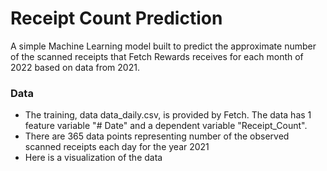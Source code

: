 # Receipt Count Prediction

A simple Machine Learning model built to predict the approximate number of the scanned receipts that Fetch Rewards receives for each month of 2022 based on data from 2021.

### Data

-   The training, data data_daily.csv, is provided by Fetch. The data has 1 feature variable "# Date" and a dependent variable "Receipt_Count".
-   There are 365 data points representing number of the observed scanned receipts each day for the year 2021
-   Here is a visualization of the data
